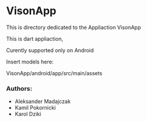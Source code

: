 # VisonApp

This is directory dedicated to the Appliaction VisonApp

This is dart appliaction,

Curently supported only on Android

Insert models here:

VisonApp/android/app/src/main/assets

### Authors:
- Aleksander Madajczak
- Kamil Pokornicki
- Karol Dziki